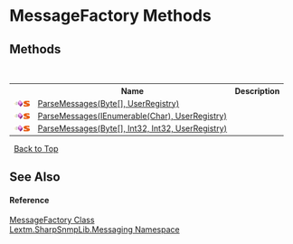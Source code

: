 # MessageFactory Methods
 


## Methods
&nbsp;<table><tr><th></th><th>Name</th><th>Description</th></tr><tr><td>![Public method](media/pubmethod.gif "Public method")![Static member](media/static.gif "Static member")</td><td><a href="M_Lextm_SharpSnmpLib_Messaging_MessageFactory_ParseMessages">ParseMessages(Byte[], UserRegistry)</a></td><td /></tr><tr><td>![Public method](media/pubmethod.gif "Public method")![Static member](media/static.gif "Static member")</td><td><a href="M_Lextm_SharpSnmpLib_Messaging_MessageFactory_ParseMessages_2">ParseMessages(IEnumerable(Char), UserRegistry)</a></td><td /></tr><tr><td>![Public method](media/pubmethod.gif "Public method")![Static member](media/static.gif "Static member")</td><td><a href="M_Lextm_SharpSnmpLib_Messaging_MessageFactory_ParseMessages_1">ParseMessages(Byte[], Int32, Int32, UserRegistry)</a></td><td /></tr></table>&nbsp;
<a href="#messagefactory-methods">Back to Top</a>

## See Also


#### Reference
<a href="T_Lextm_SharpSnmpLib_Messaging_MessageFactory">MessageFactory Class</a><br /><a href="N_Lextm_SharpSnmpLib_Messaging">Lextm.SharpSnmpLib.Messaging Namespace</a><br />